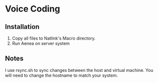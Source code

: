 # Voice Coding

## Installation

1. Copy all files to Natlink's Macro directory.
2. Run Aenea on server system

## Notes

I use rsync.sh to sync changes between the host and virtual machine. 
You will need to change the hostname to match your system.


